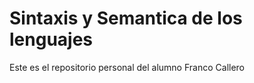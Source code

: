 # Sintaxis y Semantica de los lenguajes

Este es el repositorio personal del alumno Franco Callero 
